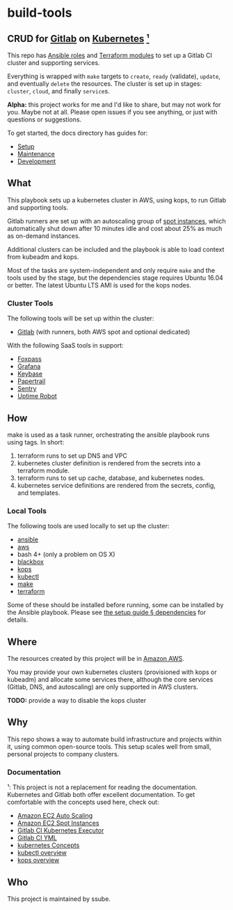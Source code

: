 # build-tools

## CRUD for [Gitlab](https://about.gitlab.com/) on [Kubernetes](https://kubernetes.io/) [¹](#documentation)

This repo has [Ansible roles](http://docs.ansible.com/ansible/latest/playbooks_reuse_roles.html) and
[Terraform modules](https://www.terraform.io/docs/modules/usage.html) to set up a Gitlab CI cluster and supporting
services.

Everything is wrapped with `make` targets to `create`, `ready` (validate), `update`, and eventually `delete` the
resources. The cluster is set up in stages: `cluster`, `cloud`, and finally `service`s.

**Alpha:** this project works for me and I'd like to share, but may not work for you. Maybe not at all.
Please open issues if you see anything, or just with questions or suggestions.

To get started, the docs directory has guides for:

- [Setup](docs/setup.md)
- [Maintenance](docs/maintenance.md)
- [Development](docs/development.md)

## What

This playbook sets up a kubernetes cluster in AWS, using kops, to run Gitlab and supporting tools.

Gitlab runners are set up with an autoscaling group of [spot instances](https://aws.amazon.com/ec2/spot/), which
automatically shut down after 10 minutes idle and cost about 25% as much as on-demand instances.

Additional clusters can be included and the playbook is able to load context from kubeadm and kops.

Most of the tasks are system-independent and only require `make` and the tools used by the stage, but the
dependencies stage requires Ubuntu 16.04 or better. The latest Ubuntu LTS AMI is used for the kops nodes.

### Cluster Tools

The following tools will be set up within the cluster:

- [Gitlab](https://about.gitlab.com/) (with runners, both AWS spot and optional dedicated)

With the following SaaS tools in support:

- [Foxpass](https://www.foxpass.com/)
- [Grafana](https://grafana.com/)
- [Keybase](https://keybase.io/)
- [Papertrail](https://papertrailapp.com/)
- [Sentry](https://sentry.io/)
- [Uptime Robot](https://uptimerobot.com/)

## How

make is used as a task runner, orchestrating the ansible playbook runs using tags. In short:

1. terraform runs to set up DNS and VPC
1. kubernetes cluster definition is rendered from the secrets into a terraform module.
1. terraform runs to set up cache, database, and kubernetes nodes.
1. kubernetes service definitions are rendered from the secrets, config, and templates.

### Local Tools

The following tools are used locally to set up the cluster:

- [ansible](https://www.ansible.com/)
- [aws](https://aws.amazon.com/cli/)
- bash 4+ (only a problem on OS X)
- [blackbox](https://github.com/StackExchange/blackbox)
- [kops](https://github.com/kubernetes/kops)
- [kubectl](https://kubernetes.io/docs/reference/kubectl/overview/)
- [make](https://www.gnu.org/software/make/)
- [terraform](https://www.terraform.io/)

Some of these should be installed before running, some can be installed by the Ansible playbook. Please see
[the setup guide § dependencies](docs/setup.md#dependencies) for details.

## Where

The resources created by this project will be in [Amazon AWS](https://aws.amazon.com).

You may provide your own kubernetes clusters (provisioned with kops or kubeadm) and allocate some services there,
although the core services (Gitlab, DNS, and autoscaling) are only supported in AWS clusters.

**TODO:** provide a way to disable the kops cluster

## Why

This repo shows a way to automate build infrastructure and projects within it, using common open-source tools. This
setup scales well from small, personal projects to company clusters.

### Documentation

¹: This project is not a replacement for reading the documentation. Kubernetes and Gitlab both offer excellent
documentation. To get comfortable with the concepts used here, check out:

- [Amazon EC2 Auto Scaling](https://docs.aws.amazon.com/autoscaling/plans/userguide/what-is-aws-auto-scaling.html)
- [Amazon EC2 Spot Instances](https://aws.amazon.com/ec2/spot/details/)
- [Gitlab CI Kubernetes Executor](https://docs.gitlab.com/runner/executors/kubernetes.html)
- [Gitlab CI YML](https://docs.gitlab.com/ce/ci/yaml/README.html#gitlab-ci-yml)
- [kubernetes Concepts](https://kubernetes.io/docs/concepts/)
- [kubectl overview](https://kubernetes.io/docs/reference/kubectl/overview/)
- [kops overview](https://github.com/kubernetes/kops/blob/master/docs/cli/kops.md)

## Who

This project is maintained by ssube.